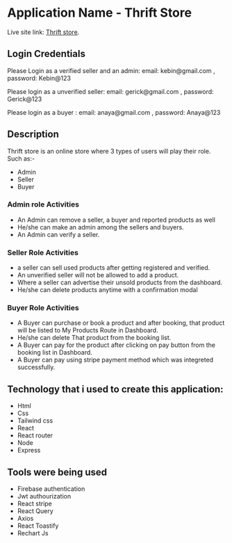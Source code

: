 # Application Name - Thrift Store

Live site link:  [Thrift store](https://vendor-store-b2ba5.web.app/).

## Login Credentials
<p>Please Login as a verified seller and an admin: email: kebin@gmail.com ,  password: Kebin@123</p>
<p>Please login as a unverified seller: email: gerick@gmail.com , password: Gerick@123</p>
<p>Please login as a buyer : email: anaya@gmail.com ,  password: Anaya@123</p>


## Description 

Thrift store is an online store where 3 types of users will play their role. Such as:-
* Admin
* Seller
* Buyer

### Admin role Activities

* An Admin can remove a seller, a buyer and reported products as well
* He/she can make an admin among the sellers and buyers.
* An Admin can verify a seller.

### Seller Role Activities

* a seller can sell used products after getting registered and verified.
* An unverified seller will not be allowed to add a product.
* Where a seller can advertise their unsold products from the dashboard.
* He/she can delete products anytime with a confirmation modal

### Buyer Role Activities

* A Buyer can purchase or book a product and after booking, that product will be listed to My Products Route in Dashboard.
* He/she can delete That product from the booking list.
* A Buyer can pay for the product after clicking on pay button from the booking list in Dashboard.
* A Buyer can pay using stripe payment method which was integreted successfully.

## Technology  that i used to create this application:
* Html
* Css
* Tailwind css
* React 
* React router 
* Node
* Express

## Tools were being used
* Firebase authentication
* Jwt authourization
* React stripe
* React Query
* Axios
* React Toastify
* Rechart Js
